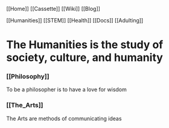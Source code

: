 [[Home]]
[[Cassette]]
[[Wiki]]
[[Blog]]

[[Humanities]]
[[STEM]]
[[Health]]
[[Docs]]
[[Adulting]]

# The Humanities is the study of society, culture, and humanity

### [[Philosophy]]
To be a philosopher is to have a love for wisdom

### [[The_Arts]]
The Arts are methods of communicating ideas